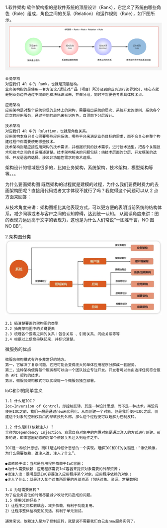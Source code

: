 1.软件架构
软件架构指的是软件系统的顶层设计（Rank），它定义了系统由哪些角色（Role）组成，角色之间的关系（Relation）和运作规则（Rule），如下图所示。
![pkg-init](./architectureImages/4R.jpg)

````
业务架构
对应我们 4R 中的 Rank，也就是顶层结构。
业务架构指的是使用一套方法论/逻辑对产品（项目）所涉及到的业务进行边界划分，核心点就是把业务边界通过不同颜色模块标识出来，并做分组，同时不需要去考虑具体技术点。

应用架构
应用架构是对整个系统实现的总体上的架构，需要指出系统的层次、系统开发的原则、系统各个层次的应用服务，通过不同的颜色来标识角色，自顶向下分层设计。

技术架构
对应我们 4R 中的 Relation，也就是角色关系。
应用架构本身只关心需要哪些应用系统，哪些平台来满足业务目标的需求，而不会关心在整个构建过程中你需要使用哪些技术。
技术架构则是应接应用架构的技术需求，并根据识别的技术需求，进行技术选型，把各个关键技术和技术之间的关系描述清楚。技术架构解决的问题包括：纯技术层面的分层、开发框架的选择、开发语言的选择、涉及非功能性需求的技术选择。

````

架构设计的领域是很多的，比如业务架构，系统架构，技术架构，模型架构等等。。。

为什么要画架构图
既然架构的过程就是建模的过程，为什么我们要费时费力的去画架构图呢？直接用代码或者文字体现不就行了吗？我觉得这个问题可以从 2 点方面来回答：


从技术角度来讲：架构图相比其他表现方式，可以更方便的表明当前系统的结构体系，减少同事或者与客户之间的认知障碍，达到统一认知。
从阅读角度来讲：图的表现力远远高于文字的表现力，这也是为什么人们常说“一图胜千言，NO 图 NO BB”。

2.架构图分类
![pkg-init](./architectureImages/types.jpg)

````
2.1 搞清楚要画的架构图的类型
2.2 抽离架构图中的关键要素
2.3 梳理各个要素之间的关系：包含关系 、引用关系、同级关系等等
2.4 根据以上信息串联起来，并标识清楚。
````


微服务的优点
````
微服务架构模式有许多非常好的地方。
第一，它解决了复杂问题。它把可能会变得庞大的单体应用程序分解成一套服务。
第二，这种架构使得每个服务都可以由一个团队独立专注开发。开发者可以自由选择任何符合服务 API 契约的技术。
第三，微服务架构模式可以实现每一个微服务独立部署。
````

 IoC和DI的简单含义
 ````
1.1 什么是IOC？
Ioc—Inversion of Control，即控制反转，其是一种设计思想，而不是一种技术。再没有使用IOC之前，我们一般是通过new来实例化，从而创建一个对象。但是我们使用IOC之后，创建这个对象的控制权将由内部转换到外部，那么这个过程便可以理解为控制反转。

1.2 什么是DI(依赖注入）？
全称为Dependency Injection，意思自身对象中的内置对象是通过注入的方式进行创建。形象的说，即由容器动态的将某个依赖关系注入到组件之中。

IOC是一种设计思想，而DI是这种设计思想的一个实现。理解IOC和DI的关键是：“谁依赖谁，为什么需要依赖，谁注入谁，注入了什么”。

●谁依赖于谁：当然是应用程序依赖于IoC容器；
●为什么需要依赖：应用程序需要IoC容器来提供对象需要的外部资源；
●谁注入谁：很明显是IoC容器注入应用程序某个对象，应用程序依赖的对象；
●注入了什么：就是注入某个对象所需要的外部资源（包括对象、资源、常量数据）

1.4 为啥需要反转？
为了在业务变化的时候尽量减少改动代码造成的问题。
1.5 使用DI的好处？
1）让程序之间松散耦合，减少依赖，有利于功能复用。
2）让程序整体结构更加灵活，有利于单元测试。

通常来说，依赖注入是为了控制反转，就是说不需要我们自己去new服务实例了。
 ````




